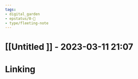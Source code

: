 ```yaml
---
tags: 
- digital_garden
- epstatus/0-🌰
- type/fleeting-note
---
```

# [[Untitled ]] - 2023-03-11 21:07





# Linking


